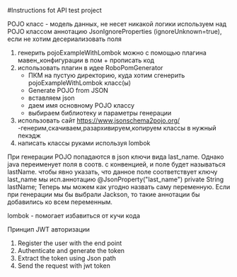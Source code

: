 #Instructions fot API test project

POJO класс - модель данных, не несет никакой логики
используем над POJO классом аннотацию JsonIgnoreProperties (ignoreUnknown=true), если не хотим десериализовать поля
1) генерить pojoExampleWithLombok можно с помощью плагина мавен_конфигурации в пом + прописать код
2) использовать плагин в идее RoboPomGenerator
   - ПКМ на пустую директорию, куда хотим сгенерить pojoExampleWithLombok класс(ы)
   - Generate POJO from JSON
   - вставляем json
   - даем имя основному POJO классу
   - выбираем библиотеку и параметры генерации
3) использовать сайт https://www.jsonschema2pojo.org/
   -генерим,скачиваем,разархивируем,копируем классы в нужный пекэдж
4) написать классы руками используя lombok

При генерации POJO попадаются в json ключи вида last_name.
Однако java переименует поля в соотв. с конвенцией, и поле будет называться lastName.
чтобы явно указать, что данное поле соответствует ключу last_name мы исп.аннотацию
@JsonProperty("last_name")
private String lastName;
Теперь мы можем как угодно назвать саму переменную.
Если при генерации мы бы выбрали Jackson, то такие аннотации 
бы добавились ко всем переменным.

lombok - помогает избавиться от кучи кода

Принцип JWT авторизации
1. Register the user with the end point
2. Authenticate and generate the token
3. Extract the token using Json path
4. Send the request with jwt token
